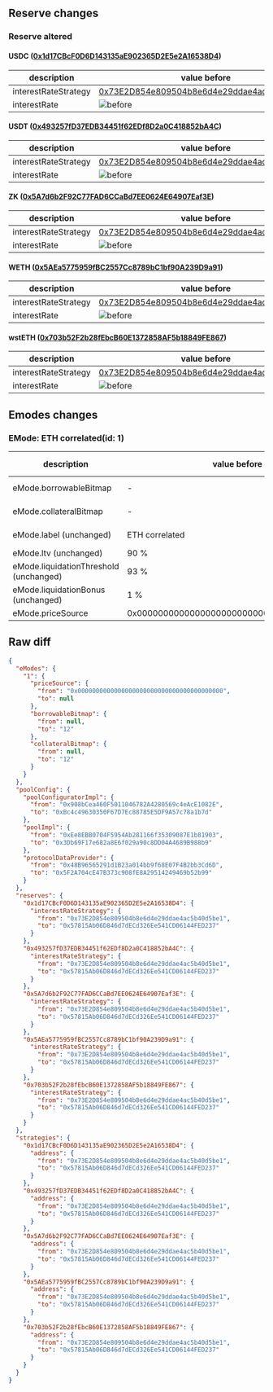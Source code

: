 ## Reserve changes

### Reserve altered

#### USDC ([0x1d17CBcF0D6D143135aE902365D2E5e2A16538D4](https://era.zksync.network//address/0x1d17CBcF0D6D143135aE902365D2E5e2A16538D4))

| description | value before | value after |
| --- | --- | --- |
| interestRateStrategy | [0x73E2D854e809504b8e6d4e29ddae4ac5b40d5be1](https://era.zksync.network//address/0x73E2D854e809504b8e6d4e29ddae4ac5b40d5be1) | [0x57815Ab06D846d7dECd326Ee541CD06144FED237](https://era.zksync.network//address/0x57815Ab06D846d7dECd326Ee541CD06144FED237) |
| interestRate | ![before](/.assets/88c626952e0ed2d7f5142e87ba36164243861403.svg) | ![after](/.assets/869b664a7bf6b7f8cc79d769725d2bd6ff308633.svg) |

#### USDT ([0x493257fD37EDB34451f62EDf8D2a0C418852bA4C](https://era.zksync.network//address/0x493257fD37EDB34451f62EDf8D2a0C418852bA4C))

| description | value before | value after |
| --- | --- | --- |
| interestRateStrategy | [0x73E2D854e809504b8e6d4e29ddae4ac5b40d5be1](https://era.zksync.network//address/0x73E2D854e809504b8e6d4e29ddae4ac5b40d5be1) | [0x57815Ab06D846d7dECd326Ee541CD06144FED237](https://era.zksync.network//address/0x57815Ab06D846d7dECd326Ee541CD06144FED237) |
| interestRate | ![before](/.assets/88c626952e0ed2d7f5142e87ba36164243861403.svg) | ![after](/.assets/869b664a7bf6b7f8cc79d769725d2bd6ff308633.svg) |

#### ZK ([0x5A7d6b2F92C77FAD6CCaBd7EE0624E64907Eaf3E](https://era.zksync.network//address/0x5A7d6b2F92C77FAD6CCaBd7EE0624E64907Eaf3E))

| description | value before | value after |
| --- | --- | --- |
| interestRateStrategy | [0x73E2D854e809504b8e6d4e29ddae4ac5b40d5be1](https://era.zksync.network//address/0x73E2D854e809504b8e6d4e29ddae4ac5b40d5be1) | [0x57815Ab06D846d7dECd326Ee541CD06144FED237](https://era.zksync.network//address/0x57815Ab06D846d7dECd326Ee541CD06144FED237) |
| interestRate | ![before](/.assets/72b4b6108cb7431d5e158ca454ff11aabd8095ea.svg) | ![after](/.assets/ab36d130736202f9009fd9a952b43cb2fe063234.svg) |

#### WETH ([0x5AEa5775959fBC2557Cc8789bC1bf90A239D9a91](https://era.zksync.network//address/0x5AEa5775959fBC2557Cc8789bC1bf90A239D9a91))

| description | value before | value after |
| --- | --- | --- |
| interestRateStrategy | [0x73E2D854e809504b8e6d4e29ddae4ac5b40d5be1](https://era.zksync.network//address/0x73E2D854e809504b8e6d4e29ddae4ac5b40d5be1) | [0x57815Ab06D846d7dECd326Ee541CD06144FED237](https://era.zksync.network//address/0x57815Ab06D846d7dECd326Ee541CD06144FED237) |
| interestRate | ![before](/.assets/860131ef424633306b723f0d2abcc4489c30cf94.svg) | ![after](/.assets/03771965e331e8468db38913049d9aaf64167253.svg) |

#### wstETH ([0x703b52F2b28fEbcB60E1372858AF5b18849FE867](https://era.zksync.network//address/0x703b52F2b28fEbcB60E1372858AF5b18849FE867))

| description | value before | value after |
| --- | --- | --- |
| interestRateStrategy | [0x73E2D854e809504b8e6d4e29ddae4ac5b40d5be1](https://era.zksync.network//address/0x73E2D854e809504b8e6d4e29ddae4ac5b40d5be1) | [0x57815Ab06D846d7dECd326Ee541CD06144FED237](https://era.zksync.network//address/0x57815Ab06D846d7dECd326Ee541CD06144FED237) |
| interestRate | ![before](/.assets/716252e0fc7d5404739676642987f0f393117b50.svg) | ![after](/.assets/60bc0a442d76c445e251a649a06e9885f9eb9111.svg) |

## Emodes changes

### EMode: ETH correlated(id: 1)

| description | value before | value after |
| --- | --- | --- |
| eMode.borrowableBitmap | - | WETH, wstETH |
| eMode.collateralBitmap | - | WETH, wstETH |
| eMode.label (unchanged) | ETH correlated | ETH correlated |
| eMode.ltv (unchanged) | 90 % | 90 % |
| eMode.liquidationThreshold (unchanged) | 93 % | 93 % |
| eMode.liquidationBonus (unchanged) | 1 % | 1 % |
| eMode.priceSource | 0x0000000000000000000000000000000000000000 | - |


## Raw diff

```json
{
  "eModes": {
    "1": {
      "priceSource": {
        "from": "0x0000000000000000000000000000000000000000",
        "to": null
      },
      "borrowableBitmap": {
        "from": null,
        "to": "12"
      },
      "collateralBitmap": {
        "from": null,
        "to": "12"
      }
    }
  },
  "poolConfig": {
    "poolConfiguratorImpl": {
      "from": "0x908bCea460F5011046782A4280569c4eAcE1082E",
      "to": "0xBc4c49630350F67D7Ec88785E5DF9A57c78a1b7d"
    },
    "poolImpl": {
      "from": "0xEe8EBB0704F5954Ab281166f35309087E1b81903",
      "to": "0x3Db69F17e682a8E6f029a90c8DD04A4689B988b9"
    },
    "protocolDataProvider": {
      "from": "0x48B96565291d1B23a014bb9f68E07F4B2bb3Cd6D",
      "to": "0x5F2A704cE47B373c908fE8A29514249469b52b99"
    }
  },
  "reserves": {
    "0x1d17CBcF0D6D143135aE902365D2E5e2A16538D4": {
      "interestRateStrategy": {
        "from": "0x73E2D854e809504b8e6d4e29ddae4ac5b40d5be1",
        "to": "0x57815Ab06D846d7dECd326Ee541CD06144FED237"
      }
    },
    "0x493257fD37EDB34451f62EDf8D2a0C418852bA4C": {
      "interestRateStrategy": {
        "from": "0x73E2D854e809504b8e6d4e29ddae4ac5b40d5be1",
        "to": "0x57815Ab06D846d7dECd326Ee541CD06144FED237"
      }
    },
    "0x5A7d6b2F92C77FAD6CCaBd7EE0624E64907Eaf3E": {
      "interestRateStrategy": {
        "from": "0x73E2D854e809504b8e6d4e29ddae4ac5b40d5be1",
        "to": "0x57815Ab06D846d7dECd326Ee541CD06144FED237"
      }
    },
    "0x5AEa5775959fBC2557Cc8789bC1bf90A239D9a91": {
      "interestRateStrategy": {
        "from": "0x73E2D854e809504b8e6d4e29ddae4ac5b40d5be1",
        "to": "0x57815Ab06D846d7dECd326Ee541CD06144FED237"
      }
    },
    "0x703b52F2b28fEbcB60E1372858AF5b18849FE867": {
      "interestRateStrategy": {
        "from": "0x73E2D854e809504b8e6d4e29ddae4ac5b40d5be1",
        "to": "0x57815Ab06D846d7dECd326Ee541CD06144FED237"
      }
    }
  },
  "strategies": {
    "0x1d17CBcF0D6D143135aE902365D2E5e2A16538D4": {
      "address": {
        "from": "0x73E2D854e809504b8e6d4e29ddae4ac5b40d5be1",
        "to": "0x57815Ab06D846d7dECd326Ee541CD06144FED237"
      }
    },
    "0x493257fD37EDB34451f62EDf8D2a0C418852bA4C": {
      "address": {
        "from": "0x73E2D854e809504b8e6d4e29ddae4ac5b40d5be1",
        "to": "0x57815Ab06D846d7dECd326Ee541CD06144FED237"
      }
    },
    "0x5A7d6b2F92C77FAD6CCaBd7EE0624E64907Eaf3E": {
      "address": {
        "from": "0x73E2D854e809504b8e6d4e29ddae4ac5b40d5be1",
        "to": "0x57815Ab06D846d7dECd326Ee541CD06144FED237"
      }
    },
    "0x5AEa5775959fBC2557Cc8789bC1bf90A239D9a91": {
      "address": {
        "from": "0x73E2D854e809504b8e6d4e29ddae4ac5b40d5be1",
        "to": "0x57815Ab06D846d7dECd326Ee541CD06144FED237"
      }
    },
    "0x703b52F2b28fEbcB60E1372858AF5b18849FE867": {
      "address": {
        "from": "0x73E2D854e809504b8e6d4e29ddae4ac5b40d5be1",
        "to": "0x57815Ab06D846d7dECd326Ee541CD06144FED237"
      }
    }
  }
}
```